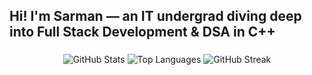 <h2 align="left">Hi! I'm Sarman — an IT undergrad diving deep into Full Stack Development & DSA in C++</h2>

###

<div align="center">

  <!-- GitHub Stats -->
  <img src="https://github-readme-stats.vercel.app/api?username=sarman03&show_icons=true&theme=dark&hide_border=false&include_all_commits=true&count_private=true&rank_icon=github" alt="GitHub Stats" />
  
  <!-- Top Languages -->
  <img src="https://github-readme-stats.vercel.app/api/top-langs/?username=sarman03&theme=dark&hide_border=false&layout=compact" alt="Top Languages" />

  <!-- Streak Stats -->
  <img src="https://github-readme-streak-stats.herokuapp.com/?user=sarman03&theme=dark&hide_border=false" alt="GitHub Streak" />
  
</div>


###



###
